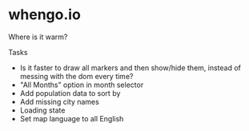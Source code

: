 whengo.io
=========

Where is it warm?

Tasks
* Is it faster to draw all markers and then show/hide them, instead of messing with the dom every time?
* "All Months" option in month selector
* Add population data to sort by
* Add missing city names
* Loading state
* Set map language to all English

